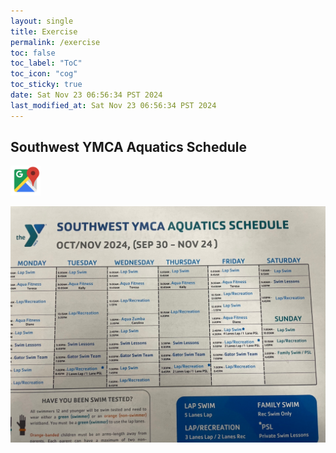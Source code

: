 ```yaml
---
layout: single
title: Exercise
permalink: /exercise
toc: false
toc_label: "ToC"
toc_icon: "cog"
toc_sticky: true
date: Sat Nov 23 06:56:34 PST 2024
last_modified_at: Sat Nov 23 06:56:34 PST 2024
---
```


<h2 id="southwest-ymca-aquatics-schedule">
	Southwest YMCA Aquatics Schedule
</h2>

<a href="https://maps.app.goo.gl/erB3ywGWHMHxXqSi9"><img width="48" height="48" src="/resource/favicons/icons8-google-maps-old-480.svg"></a>

<div class="fig-container">
<img src="/resource/exercise/southwest-ymca-aquatics-schedule.jpeg">
</div>

